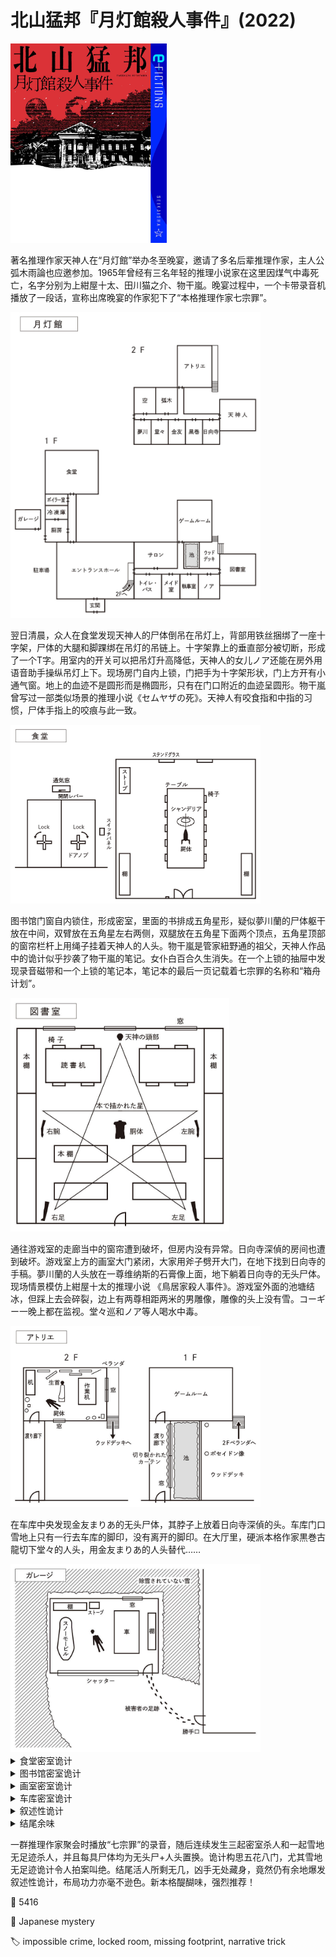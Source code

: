 # 北山猛邦『月灯館殺人事件』(2022)

<img src=images/2022_cover.jpg width=250/>

著名推理作家天神人在“月灯館”举办冬至晚宴，邀请了多名后辈推理作家，主人公弧木雨論也应邀参加。1965年曾经有三名年轻的推理小说家在这里因煤气中毒死亡，名字分别为上紺屋十太、田川猫之介、物干嵐。晚宴过程中，一个卡带录音机播放了一段话，宣称出席晚宴的作家犯下了“本格推理作家七宗罪”。

<img src=images/2022_floor_plan.jpg width=400/>

翌日清晨，众人在食堂发现天神人的尸体倒吊在吊灯上，背部用铁丝捆绑了一座十字架，尸体的大腿和脚踝绑在吊灯的吊链上。十字架靠上的垂直部分被切断，形成了一个T字。用室内的开关可以把吊灯升高降低，天神人的女儿ノア还能在房外用语音助手操纵吊灯上下。现场房门自内上锁，门把手为十字架形状，门上方开有小通气窗。地上的血迹不是圆形而是椭圆形，只有在门口附近的血迹呈圆形。物干嵐曾写过一部类似场景的推理小说《セムヤザの死》。天神人有咬食指和中指的习惯，尸体手指上的咬痕与此一致。

<img src=images/2022_cafeteria.jpg width=400/>

图书馆门窗自内锁住，形成密室，里面的书排成五角星形，疑似夢川蘭的尸体躯干放在中间，双臂放在五角星左右两侧，双腿放在五角星下面两个顶点，五角星顶部的窗帘栏杆上用绳子挂着天神人的人头。物干嵐是管家紐野通的祖父，天神人作品中的诡计似乎抄袭了物干嵐的笔记。女仆白百合久生消失。在一个上锁的抽屉中发现录音磁带和一个上锁的笔记本，笔记本的最后一页记载着七宗罪的名称和“箱舟计划”。

<img src=images/2022_library.jpg width=350/>

通往游戏室的走廊当中的窗帘遭到破坏，但房内没有异常。日向寺深偵的房间也遭到破坏。游戏室上方的画室大门紧闭，大家用斧子劈开大门，在地下找到日向寺的手稿。夢川蘭的人头放在一尊维纳斯的石膏像上面，地下躺着日向寺的无头尸体。现场情景模仿上紺屋十太的推理小说 《鳥居家殺人事件》。游戏室外面的池塘结冰，但踩上去会碎裂，边上有两尊相距两米的男雕像，雕像的头上没有雪。コーギー一晚上都在监视。堂々巡和ノア等人喝水中毒。

<img src=images/2022_drawing_room.jpg width=400/>

在车库中央发现金友まりあ的无头尸体，其脖子上放着日向寺深偵的头。车库门口雪地上只有一行去车库的脚印，没有离开的脚印。在大厅里，硬派本格作家黒巻古龍切下堂々的人头，用金友まりあ的人头替代……

<img src=images/2022_garage.jpg width=400/>

<details><summary>食堂密室诡计</summary>
凶手在门前支起第三个倒立十字架，用绳子挂在吊灯上，与门把手的左右两个十字架形成齿轮。凶手在外面用语音控制吊灯升起，地上的第三个十字架随之上升，转动“齿轮”将大门自内锁住。凶手将尸体绑在十字架上，是为了隐藏十字架的真正用途。凶手砍断十字架的上半截和和尸体的头部，是因为多出来的部分挡路，无法放在门把手下方。

<img src=images/2022_cafeteria_solution.jpg width=400/>
</details>

<details><summary>图书馆密室诡计</summary>
凶手用地上的书做成一个多米诺骨牌的延时装置，天神人的头垫在书上。人头下方的书翻倒之后人头掉落，拉动窗帘杆，将窗户锁上。

<img src=images/2022_library_solution.jpg width=400/>
</details>

<details><summary>画室密室诡计</summary>
凶手在走廊的窗帘两角上缝了绳子，缠在池塘对岸两尊雕像上的三叉戟上，形成一块篷布。凶手从二楼面向南面庭院的窗户走出，踩在篷布上关闭窗户，之后切碎窗帘，像钟摆一样荡回一楼走廊。凶手事后切碎窗帘、破坏房间、在地上撒手稿都是伪装。

<img src=images/2022_drawing_room_solution.jpg width=400/>
</details>

<details><summary>车库密室诡计</summary>
凶手把五个油桶底部挖空，上面盖上床单，连起来成为一条隧道，从锅炉房窗户通向车库后窗。晚上降雪量超过一米，将油桶完全覆盖。凶手背着金友进入车库，在车库将其杀死割头，换上日向寺的头，从窗户走雪底隧道离开，进入锅炉房后把出口用雪覆盖，然后加热车库，使车库屋顶上的雪落下，挡住隧道入口。

<img src=images/2022_garage_solution.jpg width=400/>
</details>

<details><summary>叙述性诡计</summary>
天神人杀死三名推理小说家，盗取三人的诡计构思，后来又陆续杀死了五名年轻推理作家。他在冬至之前杀人，是为了著作权能早一年过期。

凶手可以在下雪前准备隧道，可以穿上金友的鞋子，个头小能进入隧道，有机会在水中下毒，由此可推知凶手。凶手是女仆白百合久生，她一人分饰两角扮演推理作家夢川蘭。她两年前用笔名“夢川蘭”发表处女作，书后用了另一女子X的照片当作“作者近影”。她事先带了X的尸体藏在冷冻室，也即图书馆密室中的无头躯干和游戏室密室的人头。她说服管家与自己合作，但却暗中移动了雪地上用来标记路沿的雪柱，管家驱车离开时因此出事身亡。
</details>

<details><summary>结尾余味</summary>
白百合久生两年前用笔名“夢川蘭”出道，现在则改用“弧木雨論”。
</details>

一群推理作家聚会时播放“七宗罪”的录音，随后连续发生三起密室杀人和一起雪地无足迹杀人，并且每具尸体均为无头尸+人头置换。诡计构思五花八门，尤其雪地无足迹诡计令人拍案叫绝。结尾活人所剩无几，凶手无处藏身，竟然仍有余地爆发叙述性诡计，布局功力亦毫不逊色。新本格醍醐味，强烈推荐！

:link: 5416

:file_folder: Japanese mystery

:label: impossible crime, locked room, missing footprint, narrative trick
